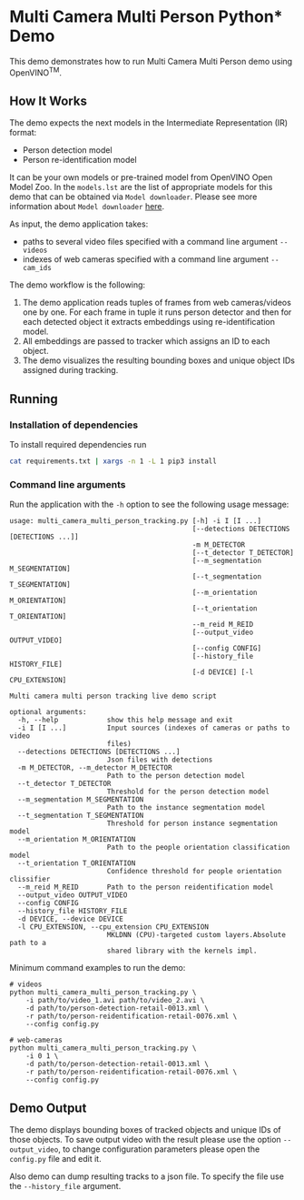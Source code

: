 # Multi Camera Multi Person Python* Demo

This demo demonstrates how to run Multi Camera Multi Person demo using OpenVINO<sup>TM</sup>.

## How It Works

The demo expects the next models in the Intermediate Representation (IR) format:

   * Person detection model
   * Person re-identification model

It can be your own models or pre-trained model from OpenVINO Open Model Zoo.
In the `models.lst` are the list of appropriate models for this demo
that can be obtained via `Model downloader`.
Please see more information about `Model downloader` [here](../../../tools/downloader/README.md).

As input, the demo application takes:
* paths to several video files specified with a command line argument `--videos`
* indexes of web cameras specified with a command line argument `--cam_ids`

The demo workflow is the following:

1. The demo application reads tuples of frames from web cameras/videos one by one. For each frame in tuple it runs person detector
and then for each detected object it extracts embeddings using re-identification model.
2. All embeddings are passed to tracker which assigns an ID to each object.
3. The demo visualizes the resulting bounding boxes and unique object IDs assigned during tracking.

## Running

### Installation of dependencies

To install required dependencies run

```bash
cat requirements.txt | xargs -n 1 -L 1 pip3 install
```

### Command line arguments

Run the application with the `-h` option to see the following usage message:

```
usage: multi_camera_multi_person_tracking.py [-h] -i I [I ...]
                                             [--detections DETECTIONS [DETECTIONS ...]]
                                             -m M_DETECTOR
                                             [--t_detector T_DETECTOR]
                                             [--m_segmentation M_SEGMENTATION]
                                             [--t_segmentation T_SEGMENTATION]
                                             [--m_orientation M_ORIENTATION]
                                             [--t_orientation T_ORIENTATION]
                                             --m_reid M_REID
                                             [--output_video OUTPUT_VIDEO]
                                             [--config CONFIG]
                                             [--history_file HISTORY_FILE]
                                             [-d DEVICE] [-l CPU_EXTENSION]

Multi camera multi person tracking live demo script

optional arguments:
  -h, --help            show this help message and exit
  -i I [I ...]          Input sources (indexes of cameras or paths to video
                        files)
  --detections DETECTIONS [DETECTIONS ...]
                        Json files with detections
  -m M_DETECTOR, --m_detector M_DETECTOR
                        Path to the person detection model
  --t_detector T_DETECTOR
                        Threshold for the person detection model
  --m_segmentation M_SEGMENTATION
                        Path to the instance segmentation model
  --t_segmentation T_SEGMENTATION
                        Threshold for person instance segmentation model
  --m_orientation M_ORIENTATION
                        Path to the people orientation classification model
  --t_orientation T_ORIENTATION
                        Confidence threshold for people orientation clissifier
  --m_reid M_REID       Path to the person reidentification model
  --output_video OUTPUT_VIDEO
  --config CONFIG
  --history_file HISTORY_FILE
  -d DEVICE, --device DEVICE
  -l CPU_EXTENSION, --cpu_extension CPU_EXTENSION
                        MKLDNN (CPU)-targeted custom layers.Absolute path to a
                        shared library with the kernels impl.
```
Minimum command examples to run the demo:

```
# videos
python multi_camera_multi_person_tracking.py \
    -i path/to/video_1.avi path/to/video_2.avi \
    -d path/to/person-detection-retail-0013.xml \
    -r path/to/person-reidentification-retail-0076.xml \
    --config config.py

# web-cameras
python multi_camera_multi_person_tracking.py \
    -i 0 1 \
    -d path/to/person-detection-retail-0013.xml \
    -r path/to/person-reidentification-retail-0076.xml \
    --config config.py
```

## Demo Output

The demo displays bounding boxes of tracked objects and unique IDs of those objects.
To save output video with the result please use the option  `--output_video`, to change configuration parameters please open the `config.py` file and edit it.

Also demo can dump resulting tracks to a json file. To specify the file use the `--history_file` argument.

